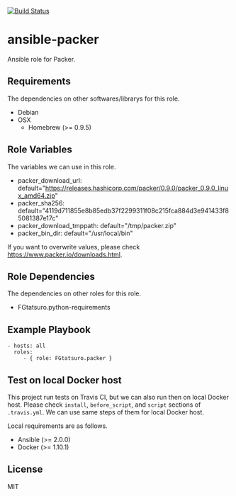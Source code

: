 [![Build Status](https://travis-ci.org/FGtatsuro/ansible-packer.svg?branch=master)](https://travis-ci.org/FGtatsuro/ansible-packer)

ansible-packer
====================================

Ansible role for Packer.

Requirements
------------

The dependencies on other softwares/librarys for this role.

- Debian
- OSX
  - Homebrew (>= 0.9.5)

Role Variables
--------------

The variables we can use in this role.

- packer_download_url: default="https://releases.hashicorp.com/packer/0.9.0/packer_0.9.0_linux_amd64.zip"
- packer_sha256: default="4119d711855e8b85edb37f2299311f08c215fca884d3e941433f85081387e17c"
- packer_download_tmppath: default="/tmp/packer.zip"
- packer_bin_dir: default="/usr/local/bin"

If you want to overwrite values, please check https://www.packer.io/downloads.html.

Role Dependencies
-----------------

The dependencies on other roles for this role.

- FGtatsuro.python-requirements

Example Playbook
----------------

    - hosts: all
      roles:
         - { role: FGtatsuro.packer }

Test on local Docker host
-------------------------

This project run tests on Travis CI, but we can also run then on local Docker host.
Please check `install`, `before_script`, and `script` sections of `.travis.yml`. 
We can use same steps of them for local Docker host.

Local requirements are as follows.

- Ansible (>= 2.0.0)
- Docker (>= 1.10.1)

License
-------

MIT
